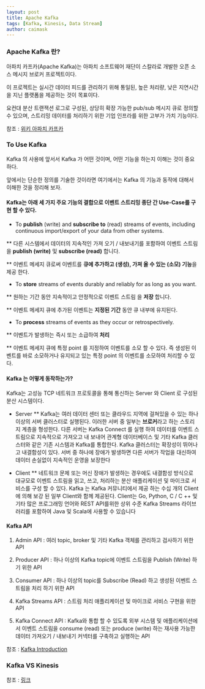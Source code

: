 ```yaml
---
layout: post
title: Apache Kafka
tags: [Kafka, Kinesis, Data Stream]
author: caimask
---
```


### Apache Kafka 란?
아파치 카프카(Apache Kafka)는 아파치 소프트웨어 재단이 스칼라로 개발한 오픈 소스 메시지 브로커 프로젝트이다. 

이 프로젝트는 실시간 데이터 피드를 관리하기 위해 통일된, 높은 처리량, 낮은 지연시간을 지닌 플랫폼을 제공하는 것이 목표이다. 

요컨대 분산 트랜잭션 로그로 구성된, 상당히 확장 가능한 pub/sub 메시지 큐로 정의할 수 있으며, 스트리밍 데이터를 처리하기 위한 기업 인프라를 위한 고부가 가치 기능이다.

참조 : [위키 아파치 카프카](https://ko.wikipedia.org/wiki/%EC%95%84%ED%8C%8C%EC%B9%98_%EC%B9%B4%ED%94%84%EC%B9%B4)



### To Use Kafka
Kafka 의 사용에 앞서서 Kafka 가 어떤 것이며, 어떤 기능을 하는지 이해는 것이 중요하다. 

앞에서는 단순한 정의를 기술한 것이라면 여기에서는 Kafka 의 기능과 동작에 대해서 이해한 것을 정리해 보자.


#### Kafka는 아래 세 가지 주요 기능의 결합으로 이벤트 스트리밍 종단 간 Use-Case를 구현 할 수 있다.

* To **publish** (write) and **subscribe to** (read) streams of events, including continuous import/export of your data from other systems.

** 다른 시스템에서 데이터의 지속적인 가져 오기 / 내보내기를 포함하여 이벤트 스트림을 **publish (write)** 및 **subscribe (read)** 합니다.
 
** 이벤트 메세지 큐로써 이벤트를 **큐에 추가하고 (생성), 가져 올 수 있는 (소모) 기능**을 제공 한다.

* To **store** streams of events durably and reliably for as long as you want.

** 원하는 기간 동안 지속적이고 안정적으로 이벤트 스트림 을 **저장** 합니다.
 
** 이벤트 메세지 큐에 추가된 이벤트는 **지정된 기간** 동안 큐 내부에 유지된다.

* To **process** streams of events as they occur or retrospectively.

** 이벤트가 발생하는 즉시 또는 소급하여 **처리**
 
** 이벤트 메세지 큐에 특정 point 를 지정하여 이벤트를 소모 할 수 있다. 즉 생성된 이벤트를 바로 소모하거나 유지되고 있는 특정 point 의 이벤트를 소모하여 처리할 수 있다.


#### Kafka 는 어떻게 동작하는가?

Kafka는 고성능 TCP 네트워크 프로토콜을 통해 통신하는 Server 와 Client 로 구성된 분산 시스템이다.

* Server 
** Kafka는 여러 데이터 센터 또는 클라우드 지역에 걸쳐있을 수 있는 하나 이상의 서버 클러스터로 실행된다. 이러한 서버 중 일부는 **브로커**라고 하는 스토리지 계층을 형성한다. 다른 서버는 Kafka Connect 를 실행 하여 데이터를 이벤트 스트림으로 지속적으로 가져오고 내 보내어 관계형 데이터베이스 및 기타 Kafka 클러스터와 같은 기존 시스템과 Kafka를 통합한다. 
Kafka 클러스터는 확장성이 뛰어나고 내결함성이 있다. 서버 중 하나에 장애가 발생하면 다른 서버가 작업을 대신하여 데이터 손실없이 지속적인 운영을 보장한다

* Client
** 네트워크 문제 또는 머신 장애가 발생하는 경우에도 내결함성 방식으로 대규모로 이벤트 스트림을 읽고, 쓰고, 처리하는 분산 애플리케이션 및 마이크로 서비스를 구성 할 수 있다. Kafka 는 Kafka 커뮤니티에서 제공 하는 수십 개의 Client에 의해 보강 된 일부 Client와 함께 제공된다. Client는 Go, Python, C / C ++ 및 기타 많은 프로그래밍 언어와 REST API를위한 상위 수준 Kafka Streams 라이브러리를 포함하여 Java 및 Scala에 사용할 수 있습니다

#### Kafka API

1. Admin API  : 여러 topic, broker 및 기타 Kafka 객체를 관리하고 검사하기 위한 API

2. Producer API  : 하나 이상의 Kafka topic에 이벤트 스트림을 Publish (Write) 하기 위한 API

3. Consumer API  : 하나 이상의 topic를 Subscribe (Read) 하고 생성된 이벤트 스트림을 처리 하기 위한 API

4. Kafka Streams API : 스트림 처리 애플리케이션 및 마이크로 서비스 구현을 위한 API 

5. Kafka Connect API : Kafka와 통합 할 수 있도록 외부 시스템 및 애플리케이션에서 이벤트 스트림을 consume (read) 또는 produce (write) 하는 재사용 가능한 데이터 가져오기 / 내보내기 커넥터를 구축하고 실행하는 API

참조 : [Kafka Introduction](https://kafka.apache.org/intro)


### Kafka VS Kinesis



참조 : [링크](https://devidea.tistory.com/68)
